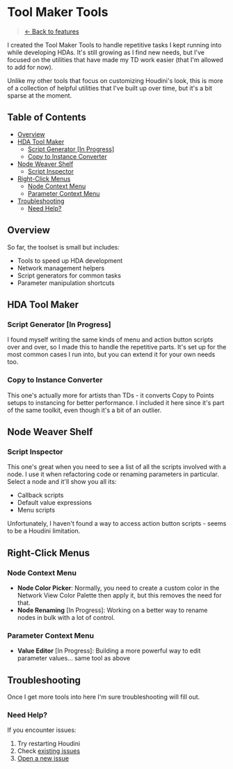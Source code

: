 <!-- omit in toc -->
# Tool Maker Tools

> [← Back to features](README.md)

I created the Tool Maker Tools to handle repetitive tasks I kept running into while developing HDAs. It's still growing as I find new needs, but I've focused on the utilities that have made my TD work easier (that I'm allowed to add for now).

Unlike my other tools that focus on customizing Houdini's look, this is more of a collection of helpful utilities that I've built up over time, but it's a bit sparse at the moment.

<!-- omit in toc -->
## Table of Contents
- [Overview](#overview)
- [HDA Tool Maker](#hda-tool-maker)
  - [Script Generator \[In Progress\]](#script-generator-in-progress)
  - [Copy to Instance Converter](#copy-to-instance-converter)
- [Node Weaver Shelf](#node-weaver-shelf)
  - [Script Inspector](#script-inspector)
- [Right-Click Menus](#right-click-menus)
  - [Node Context Menu](#node-context-menu)
  - [Parameter Context Menu](#parameter-context-menu)
- [Troubleshooting](#troubleshooting)
  - [Need Help?](#need-help)

## Overview

So far, the toolset is small but includes:
- Tools to speed up HDA development
- Network management helpers
- Script generators for common tasks
- Parameter manipulation shortcuts

## HDA Tool Maker

### Script Generator [In Progress]
I found myself writing the same kinds of menu and action button scripts over and over, so I made this to handle the repetitive parts. It's set up for the most common cases I run into, but you can extend it for your own needs too.

### Copy to Instance Converter
This one's actually more for artists than TDs - it converts Copy to Points setups to instancing for better performance. I included it here since it's part of the same toolkit, even though it's a bit of an outlier.

## Node Weaver Shelf

### Script Inspector
This one's great when you need to see a list of all the scripts involved with a node. I use it when refactoring code or renaming parameters in particular. Select a node and it'll show you all its:
- Callback scripts
- Default value expressions
- Menu scripts

Unfortunately, I haven't found a way to access action button scripts - seems to be a Houdini limitation.

## Right-Click Menus

### Node Context Menu
- **Node Color Picker**: Normally, you need to create a custom color in the Network View Color Palette then apply it, but this removes the need for that.
- **Node Renaming** [In Progress]: Working on a better way to rename nodes in bulk with a lot of control.

### Parameter Context Menu
- **Value Editor** [In Progress]: Building a more powerful way to edit parameter values... same tool as above

## Troubleshooting

Once I get more tools into here I'm sure troubleshooting will fill out.

### Need Help?
If you encounter issues:
1. Try restarting Houdini
2. Check [existing issues](https://github.com/EJaworenko/Node-Weaver/issues)
3. [Open a new issue](https://github.com/EJaworenko/Node-Weaver/issues/new)